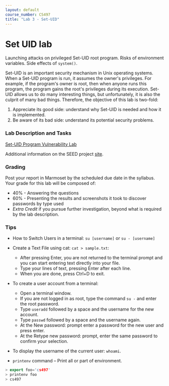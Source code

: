 ```yaml
---
layout: default
course_number: CS497
title: "Lab 3 - Set-UID"
---
```


# Set UID lab

Launching attacks on privileged Set-UID root program. Risks of environment variables. Side effects of ```system()```.
        
Set-UID is an important security mechanism in Unix operating systems. When a Set-UID program is run, it assumes the owner's privileges. For example, if the program's owner is root, then when anyone runs this program, the program gains the root's privileges during its execution. Set-UID allows us to do many interesting things, but unfortunately, it is also the culprit of many bad things. Therefore, the objective of this lab is two-fold: 
1. Appreciate its good side: understand why Set-UID is needed and how it is implemented.
2. Be aware of its bad side: understand its potential security problems.

### Lab Description and Tasks

[Set-UID Program Vulnerability Lab](Environment_Variable_and_SetUID.pdf)

Additional information on the SEED project [site](http://www.cis.syr.edu/~wedu/seed/Labs_16.04/Software/Environment_Variable_and_SetUID/). 

### Grading

Post your report in Marmoset by the scheduled due date in the syllabus. Your grade for this lab will be composed of:
- 40% - Answering the questions
- 60% - Presenting the results and screenshots it took to discover passwords by type used
- *Extra Credit* if you pursue further investigation, beyond what is required by the lab description.

### Tips

- How to Switch Users in a terminal: 
```su [username]``` or ```su - [username]```

- Create a Text File using cat: ```cat > sample.txt```:
  - After pressing Enter, you are not returned to the terminal prompt and you can start entering text directly into your file.
  - Type your lines of text, pressing Enter after each line.
  - When you are done, press Ctrl+D to exit.
  
- To create a user account from a terminal:
  - Open a terminal window.
  - If you are not logged in as root, type the command ```su -``` and enter the root password.
  - Type ```useradd``` followed by a space and the username for the new account.
  - Type ```passwd``` followed by a space and the username again.
  - At the New password: prompt enter a password for the new user and press enter.
  - At the Retype new password: prompt, enter the same password to confirm your selection.

- To display the username of the current user: ```whoami```. 
- ```printenv``` command – Print all or part of environment.
```cpp
> export foo='cs497'
> printenv foo
> cs497
```
